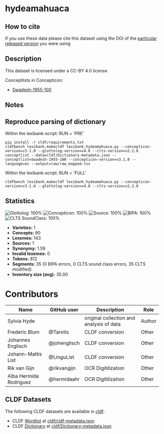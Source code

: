 # hydeamahuaca

## How to cite

If you use these data please cite
this dataset using the DOI of the [particular released version](../../releases/) you were using

## Description


This dataset is licensed under a CC-BY 4.0 license


Conceptlists in Concepticon:
- [Swadesh-1955-100](https://concepticon.clld.org/contributions/Swadesh-1955-100)
## Notes

## Reproduce parsing of dictionary

Within the lexibank-script: RUN = 'PRE'

```CLI
pip install -r cldf/requirements.txt
cldfbench lexibank.makecldf lexibank_hydeamahuaca.py --concepticon-version=v3.1.0 --glottolog-version=v4.8 --clts-version=v2.2.0
conceptlist --data=cldf/Dictionary-metadata.json --conceptlist=Swadesh-1955-100 --concepticon-version=v3.1.0 --language=es --output=raw/raw_mapped.tsv
```

Within the lexibank-script: RUN = 'FULL'

```CLI
cldfbench lexibank.makecldf lexibank_hydeamahuaca.py --concepticon-version=v3.1.0 --glottolog-version=v4.8 --clts-version=v2.2.0
```



## Statistics


![Glottolog: 100%](https://img.shields.io/badge/Glottolog-100%25-brightgreen.svg "Glottolog: 100%")
![Concepticon: 100%](https://img.shields.io/badge/Concepticon-100%25-brightgreen.svg "Concepticon: 100%")
![Source: 100%](https://img.shields.io/badge/Source-100%25-brightgreen.svg "Source: 100%")
![BIPA: 100%](https://img.shields.io/badge/BIPA-100%25-brightgreen.svg "BIPA: 100%")
![CLTS SoundClass: 100%](https://img.shields.io/badge/CLTS%20SoundClass-100%25-brightgreen.svg "CLTS SoundClass: 100%")

- **Varieties:** 1
- **Concepts:** 90
- **Lexemes:** 143
- **Sources:** 1
- **Synonymy:** 1.59
- **Invalid lexemes:** 0
- **Tokens:** 812
- **Segments:** 35 (0 BIPA errors, 0 CLTS sound class errors, 35 CLTS modified)
- **Inventory size (avg):** 35.00

# Contributors

Name | GitHub user | Description | Role |
--- | --- | --- | --- |
Sylvia Hyde | | original collection and analysis of data | Author |
Frederic Blum | @Tarotis | CLDF conversion | Other |
Johannes Englisch | @johenglisch | CLDF conversion | Other |
Johann-Mattis List | @LinguList| CLDF conversion | Other |
Rik van Gijn | @rikvangijn | OCR Digitilization | Other |
Alba Hermida Rodriguez | @hermidaahr | OCR Digitilization | Other |




## CLDF Datasets

The following CLDF datasets are available in [cldf](cldf):

- CLDF [Wordlist](https://github.com/cldf/cldf/tree/master/modules/Wordlist) at [cldf/cldf-metadata.json](cldf/cldf-metadata.json)
- CLDF [Dictionary](https://github.com/cldf/cldf/tree/master/modules/Dictionary) at [cldf/Dictionary-metadata.json](cldf/Dictionary-metadata.json)